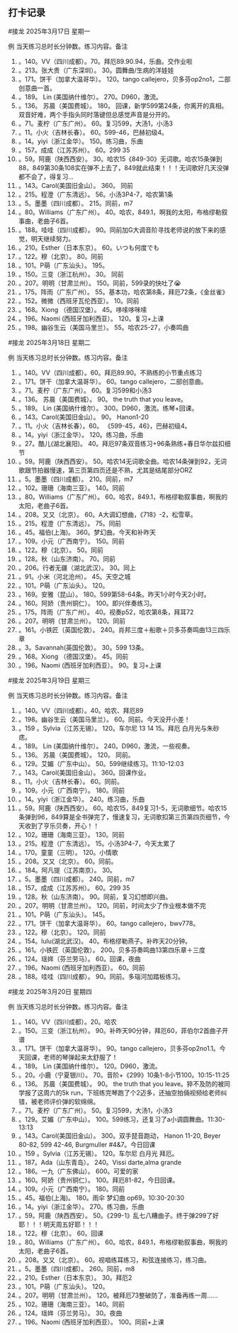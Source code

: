 ## 打卡记录
#接龙
2025年3月17日 星期一

例 当天练习总时长分钟数。练习内容。备注

1. 。140。VV（四川成都）。70。拜厄89.90.94，乐曲。交作业啦
2. 。213。张大贵（广东深圳）。 30。圆舞曲/生病的洋娃娃
3. 。171。饼干（加拿大温哥华）。 120。tango callejero，贝多芬op2no1，二部创意曲一首。
4. 。189。 Lin (美国纳什维尔）。 270。D960，激流。
5. 。136。 苏晨（美国费城）。 180。 回课，新学599第24条，你离开的真相。 双音好难，两个手指头同时落键但总感觉声音是分开的。
6. 。71。麦柠（广东广州）。 60。复习599，大汤1，小汤3
7. 。11。小火（吉林长春）。 60。599-46，巴赫初级4。
8. 。14。yiyi（浙江金华）。 150。练习曲，乐曲
9. 。157。成成（江苏苏州）。 60。299 35
10. 。59。阿鹿（陕西西安）。 30。哈农15《849-30》无词歌。哈农15条弹到88，849第30条108实在弹不上去了，849就此结束！！！无词歌好几天没弹都不会了，得复习…
11. 。143。Carol(美国旧金山）。 360。 同前
12. 。215。程澄（广东清远）。 56。小汤3P4-7，哈农第1条
13. 。5。墨墨（四川成都）。 215。同前，m7
14. 。80。Williams（广东广州）。 40。哈农，849.1，啊我的太阳，布格缪勒叙事曲，老曲子6首。
15. 。188。哇哇（四川成都）。 90。同前加G大调音阶寻找老师说的放下来的感觉，明天继续努力。
16. 。210。Esther（日本东京）。 60。いつも何度でも
17. 。122。穆（北京）。 80。同前
18. 。101。P萌（广东汕头）。 195。
19. 。150。三变（浙江杭州）。 30。 同前
20. 。207。明明（甘肃兰州）。 150。同前，599录的快吐了😭
21. 。175。阵雨（广东广州）。 55。基本功，哈农第8条，拜厄72条，《金丝雀》
22. 。152。微微（西班牙瓦伦西亚）。 10。同前
23. 。168。Xiong （德国汉堡）。 45。哆嗦哆咪嗦
25. 。196。Naomi (西班牙加利西亚）。 120。复习+上课
26. 。198。幽谷生云（美国马里兰）。 55。哈农25-27，小奏鸣曲

#接龙
2025年3月18日 星期二

例 当天练习总时长分钟数。练习内容。备注

1. 。140。VV（四川成都）。60。拜厄89.90。不熟练的小节重点练习
2. 。171。饼干（加拿大温哥华）。 60。tango callejero，二部创意曲。
3. 。71。麦柠（广东广州）。 60。复习599和小汤3
4. 。136。 苏晨（美国费城）。 90。 the truth that you leave。
5. 。189。 Lin (美国纳什维尔）。 300。D960，激流。练琴+回课。
6. 。143。Carol(美国旧金山）。 90。 Hanon1-20
7. 。11。小火（吉林长春）。60。 《599-45，46》，巴赫初级4。
8. 。14。yiyi（浙江金华）。 120。练习曲，乐曲
9. 。27。酷儿(湖北襄阳)。 40。拜厄97条双音练习+96条熟练+春日华尔兹扣细节
10. 。59。阿鹿（陕西西安）。 50。哈农14无词歌全曲。哈农14条弹到92，无词歌跟节拍器慢速，第三页第四页还是不熟，尤其是结尾部分ORZ
11. 。5。墨墨（四川成都）。 210。同前，m7
12. 。102。珊珊（海南三亚）。 140。同前
13. 。80。Williams（广东广州）。 60。哈农，849.1，布格缪勒叙事曲，啊我的太阳，老曲子6首。
14. 。208。又又（北京）。 60。A大调幻想曲，《718》-2，松雪草。
15. 。215。程澄（广东清远）。 75。同前
16. 。45。福伯(上海)。 360。梦幻曲。今天和补昨天
17. 。109。小元（广西南宁）。 150。同前
18. 。122。穆（北京）。 50。同前
19. 。128。秋（山东济南）。 70。同前
20. 。206。行者无疆（湖北武汉）。 30。同上
21. 。91。小米（河北沧州）。 45。天空之城
22. 。101。P萌（广东汕头）。 120。
23. 。169。安雅（昆山）。 180。599第58-64条。昨天1小时今天2小时。
24. 。160。阿娇（贵州铜仁）。 100。即兴伴奏练习。
25. 。175。阵雨（广东广州）。 40。视奏p52，哈农第8条，拜耳72
26. 。207。明明（甘肃兰州）。 120。同前
27. 。161。小铁匠（英国伦敦）。 240。肖邦三度＋船歌＋贝多芬奏鸣曲13三四乐章
28. 。3。Savannah(英国伦敦）。 30。599 13条。
29. 。168。Xiong （德国汉堡）。 45。同前
30. 。196。Naomi (西班牙加利西亚）。 90。复习+上课

#接龙
2025年3月19日 星期三

例 当天练习总时长分钟数。练习内容。备注

1. 。140。VV（四川成都）。40。哈农、拜厄89
2. 。198。幽谷生云（美国马里兰）。 60。同前。今天没开小差！
3. 。159 。Sylvia（江苏无锡）。 120。车尔尼 13 14 15。拜厄 白月光与朱砂痣。
4. 。189。 Lin (美国纳什维尔）。 240。D960，激流，一些视奏。
5. 。136。 苏晨（美国费城）。 120。 同前。
6. 。129。艾媚（广东中山）。 50。599继续练习。11:10-12:03
7. 。143。Carol(美国旧金山）。 360。回课作业。
8. 。11。小火（吉林长春）。 60。同前。
9. 。109。小元（广西南宁）。 180。同前
10. 。14。yiyi（浙江金华）。 240。练习曲，乐曲
11. 。59。阿鹿（陕西西安）。 60。哈农15，849复习1-5，无词歌细节。哈农15条弹到96，849算是全书弹完了，慢速复习，无词歌扣第三页第四页细节，今天收到了亨乐贝奏，开心！！
12. 。102。珊珊（海南三亚）。 130。同前
13. 。215。程澄（广东清远）。 15。小汤3P4-7，今天太累了
14. 。170。童童（三明）。 120。小情歌
15. 。208。又又（北京）。 60。同前。
16. 。184。阿凡提（江苏南京）。 30。
17. 。5。墨墨（四川成都）。 240。同前，m7
18. 。157。成成（江苏苏州）。 60。299 35
19. 。128。秋（山东济南）。 90。同前，复习幻想即兴曲。
20. 。207。明明（甘肃兰州）。 120。同前，时间太少了作业根本做不完
21. 。101。P萌（广东汕头）。 145。
22. 。171。饼干（加拿大温哥华）。 60。tango callejero，bwv778。
23. 。122。穆（北京）。 120。同前
24. 。154。lulu(湖北武汉)。 40。布格缪勒燕子。补昨天20分钟。
25. 。161。小铁匠（英国伦敦）。 200。贝多芬奏鸣曲13第四乐章＋三度
26. 。124。瑶姩（芬兰劳马）。 60。回课，夜曲
27. 。196。Naomi (西班牙加利西亚）。 60。同前
28. 。188。哇哇（四川成都）。 90。同前。多瑙河加踏板练习。

#接龙
2025年3月20日 星期四

例 当天练习总时长分钟数。练习内容。备注

1. 。140。VV（四川成都）。20。哈农
2. 。150。三变（浙江杭州）。 90。补昨天90分钟，拜厄60，菲伯尔2首曲子开谱
3. 。171。饼干（加拿大温哥华）。 90。tango callejero，贝多芬op2no1.1。今天回课，老师的琴弹起来太舒服了！
4. 。189。 Lin (美国纳什维尔）。 120。D960，激流。
5. 。20。小鹿（宁夏银川）。 70。音阶+《299》10条1-8小节100。10:15-11:25
6. 。136。 苏晨（美国费城）。 90。 the truth that you leave。猝不及防的被同学报了这周六的5k run，下班练完琴跑了个2迈多，还抽空拍倆视频给老师纠错，被老师评价弹的软绵绵。
7. 。71。麦柠（广东广州）。 50。复习599，大汤1，小汤3
8. 。129。艾媚（广东中山）。 100。599练习，还复习了a小调圆舞曲。11:30-13:13
9. 。143。Carol(美国旧金山）。 300。双手琵音跑动， Hanon 11-20, Beyer 80-82, 599 42-46, Burgmuller #4&7。今日回课
10. 。159 。Sylvia（江苏无锡）。 120。车尔尼 白月光 拜厄。
11. 。187。Ada（山东青岛）。 240。Vissi darte,alma grande
12. 。186。一九（广东佛山）。 600。可爱的家
13. 。160。阿娇（贵州铜仁）。 100。拜厄81-82，今日回课。
14. 。109。小元（广西南宁）。 180。同前
15. 。45。福伯(上海)。 180。雨伞 梦幻曲 op69。10:30-20:30
16. 。14。yiyi（浙江金华）。 270。练习曲，乐曲
17. 。59。阿鹿（陕西西安）。 50。《299-1》乱七八糟曲子。终于弹299了好耶！！！明天周五好耶！！！
18. 。122。穆（北京）。 60。回课
19. 。80。Williams（广东广州）。 60。哈农，849.1，布格缪勒叙事曲，啊我的太阳，老曲子6首。
20. 。208。又又（北京）。 60。视唱练耳练习，和弦连接练习，练习曲。
21. 。5。墨墨（四川成都）。 260。同前，m8
22. 。210。Esther（日本东京）。 30。拜厄2
23. 。101。P萌（广东汕头）。 120。
24. 。207。明明（甘肃兰州）。 120。被拜厄73整破防了，准备再练一周……
25. 。102。珊珊（海南三亚）。 140。同前
26. 。124。瑶姩（芬兰劳马）。 30。夜曲
27. 。196。Naomi (西班牙加利西亚）。 100。同前+上课